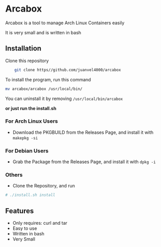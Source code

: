 
# Arcabox

Arcabox is a tool to manage Arch Linux Containers easily

It is very small and is written in bash




## Installation

Clone this repository

```bash
    git clone https//github.com/juanvel4000/arcabox
```
To install the program, run this command
```bash
mv arcabox/arcabox /usr/local/bin/
```
You can uninstall it by removing ```/usr/local/bin/arcabox```

**or just run the install.sh**
### For Arch Linux Users
- Download the PKGBUILD from the Releases Page, and install it with ```makepkg -si```
### For Debian Users
- Grab the Package from the Releases Page, and install it with ```dpkg -i```
### Others
- Clone the Repository, and run
```bash
# ./install.sh install
```
## Features

- Only requires: curl and tar
- Easy to use
- Written in bash
- Very Small


